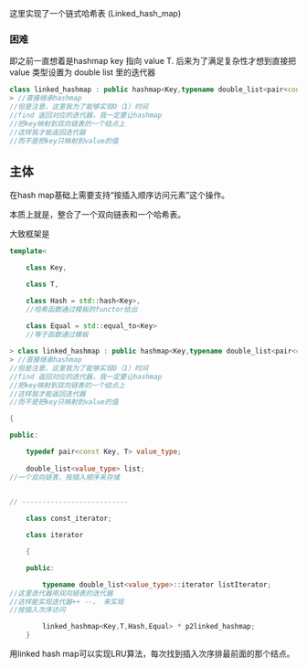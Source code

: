 这里实现了一个链式哈希表 (Linked_hash_map)

### 困难

即之前一直想着是hashmap key 指向 value T. 后来为了满足复杂性才想到直接把value 类型设置为 double list 里的迭代器
```cpp
class linked_hashmap : public hashmap<Key,typename double_list<pair<const Key, T>>::Node*,Hash,Equal>
> //直接继承hashmap
//但是注意，这里我为了能够实现O（1）时间
//find 返回对应的迭代器，我一定要让hashmap
//把key映射到双向链表的一个结点上
//这样我才能返回迭代器
//而不是把key只映射到value的值
```
## 主体

在hash map基础上需要支持“按插入顺序访问元素”这个操作。

本质上就是，整合了一个双向链表和一个哈希表。

大致框架是
```cpp
template<

    class Key,

    class T,

    class Hash = std::hash<Key>,
    //哈希函数通过模板的functor给出
    
    class Equal = std::equal_to<Key>
    //等于函数通过模板

> class linked_hashmap : public hashmap<Key,typename double_list<pair<const Key, T>>::Node*,Hash,Equal>
> //直接继承hashmap
//但是注意，这里我为了能够实现O（1）时间
//find 返回对应的迭代器，我一定要让hashmap
//把key映射到双向链表的一个结点上
//这样我才能返回迭代器
//而不是把key只映射到value的值

{

public:

    typedef pair<const Key, T> value_type;
    
    double_list<value_type> list;
//一个双向链表，按插入顺序来存储
  

// --------------------------

    class const_iterator;

    class iterator

    {

    public:

        typename double_list<value_type>::iterator listIterator;
//这里迭代器用双向链表的迭代器
//这样能实现迭代器++ --， 来实现
//按插入次序访问

        linked_hashmap<Key,T,Hash,Equal> * p2linked_hashmap;
    }
```

用linked hash map可以实现LRU算法，每次找到插入次序排最前面的那个结点。